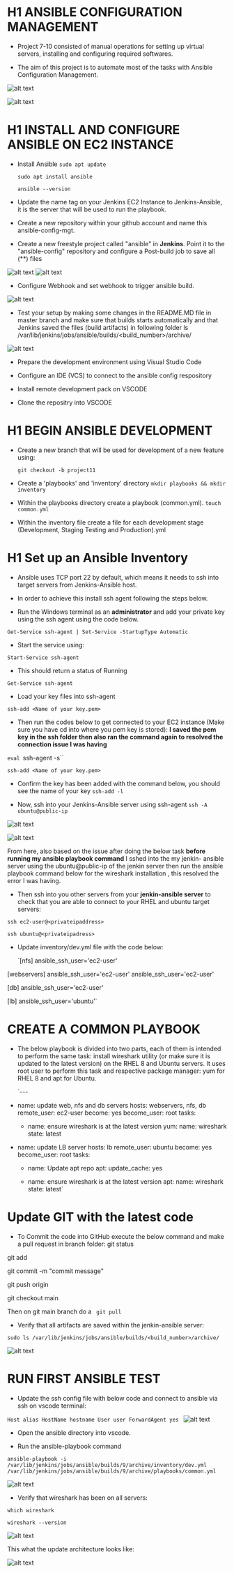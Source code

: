 # H1 ANSIBLE CONFIGURATION MANAGEMENT

- Project 7-10 consisted of manual operations for setting up virtual servers, installing and configuring required softwares.

- The aim of this project is to automate most of the tasks with Ansible Configuration Management.

![alt text](./Images/Pic%201.jpg)

![alt text](./Images/Pic%202.jpg)


# H1 INSTALL AND CONFIGURE ANSIBLE ON EC2 INSTANCE

- Install Ansible
	`sudo apt update`

	`sudo apt install ansible`

    `ansible --version`

- Update the name tag on your Jenkins EC2 Instance to Jenkins-Ansible, it is the server that will be used to run the playbook.

- Create a new repository within your github account and name this ansible-config-mgt.

- Create a new freestyle project called "ansible" in **Jenkins**. Point it to the "ansible-config" repository and configure a Post-build job to save all (**) files 

![alt text](./Images/Pic%205.jpg)
![alt text](./Images/Pic%206.jpg)

- Configure Webhook and set webhook to trigger ansible build.

![alt text](./Images/Pic%203.jpg)

- Test your setup by making some changes in the README.MD file in master branch and make sure that builds starts automatically and that Jenkins saved the files (build artifacts) in following folder
ls /var/lib/jenkins/jobs/ansible/builds/<build_number>/archive/

![alt text](./Images/Pic%204.jpg)

- Prepare the development environment using Visual Studio Code

- Configure an IDE (VCS) to connect to the ansible config respository

- Install remote development pack on VSCODE

- Clone the repositry into VSCODE

# H1 BEGIN ANSIBLE DEVELOPMENT

- Create a new branch that will be used for development of a new feature using:

	`git checkout -b project11`

- Create a 'playbooks' and 'inventory' directory
	`mkdir playbooks && mkdir inventory`

- Within the playbooks directory create a playbook (common.yml).
	`touch common.yml`

 - Within the inventory file create a file for each development stage (Development, Staging Testing and Production).yml

# H1 Set up an Ansible Inventory

- Ansible uses TCP port 22 by default, which means it needs to ssh into target servers from Jenkins-Ansible host.

- In order to achieve this install ssh agent following the steps below.

- Run the Windows terminal as an **administrator** and add your private key using the ssh agent using the code below.

 `Get-Service ssh-agent | Set-Service -StartupType Automatic`

- Start the service using:

 `Start-Service ssh-agent`

- This should return a status of Running

 `Get-Service ssh-agent`

- Load your key files into ssh-agent

 `ssh-add <Name of your key.pem>`

- Then run the codes below to get connected to your EC2 instance (Make sure you have cd into where you pem key is stored): **I saved the pem key in the ssh folder then also ran the command again to resolved the connection issue I was having**

 `eval `ssh-agent -s``

 `ssh-add <Name of your key.pem>`

- Confirm the key has been added with the command below, you should see the name of your key
	`ssh-add -l`

- Now, ssh into your Jenkins-Ansible server using ssh-agent
 `ssh -A ubuntu@public-ip`

 ![alt text](./Images/Pic%2010.jpg)

![alt text](./Images/Pic%207.jpg)

From here, also based on the issue  after doing the below task **before running my ansible playbook command**  I sshed into the my jenkin- ansible server using the ubuntu@public-ip of the jenkin server then run the ansible playbook command below for the wireshark installation , this resolved the error I was having.

- Then ssh into you other servers from your **jenkin-ansible server** to check that you are able to connect to your RHEL and ubuntu target servers:

 `ssh ec2-user@<privateipaddress>`

 `ssh ubuntu@<privateipadress>`

- Update inventory/dev.yml file with the code below:

	`[nfs]
<NFS-Server-Private-IP-Address> ansible_ssh_user='ec2-user'

[webservers]
<Web-Server1-Private-IP-Address> ansible_ssh_user='ec2-user'
<Web-Server2-Private-IP-Address> ansible_ssh_user='ec2-user'

[db]
<Database-Private-IP-Address> ansible_ssh_user='ec2-user' 

[lb]
<Load-Balancer-Private-IP-Address> ansible_ssh_user='ubuntu'`

# CREATE A COMMON PLAYBOOK

- The below playbook is divided into two parts, each of them is intended to perform the same task: install wireshark utility (or make sure it is updated to the latest version) on the RHEL 8 and Ubuntu servers. It uses root user to perform this task and respective package manager: yum for RHEL 8 and apt for Ubuntu.

	`---
- name: update web, nfs and db servers
  hosts: webservers, nfs, db
  remote_user: ec2-user
  become: yes
  become_user: root
  tasks:
    - name: ensure wireshark is at the latest version
      yum:
        name: wireshark
        state: latest

- name: update LB server
  hosts: lb
  remote_user: ubuntu
  become: yes
  become_user: root
  tasks:
    - name: Update apt repo
      apt: 
        update_cache: yes

    - name: ensure wireshark is at the latest version
      apt:
        name: wireshark
        state: latest`


# Update GIT with the latest code

- To Commit the code into GitHub execute the below command and make a pull request in branch folder:
git status

git add <selected files>

git commit -m "commit message"

git push origin <branch name>

git checkout main 

Then on git main branch do a 	` git pull`

- Verify that all artifacts are saved within the jenkin-ansible server:

 `sudo ls /var/lib/jenkins/jobs/ansible/builds/<build_number>/archive/`

 ![alt text](./Images/Pic%208.jpg)

# RUN FIRST ANSIBLE TEST

- Update the ssh config file with below code and connect to ansible via ssh on vscode terminal:

`Host alias
    HostName hostname
    User user
    ForwardAgent yes
`
![alt text](./Images/Pic%209.jpg)

- Open the ansible directory into vscode.

- Run the ansible-playbook command

`ansible-playbook -i /var/lib/jenkins/jobs/ansible/builds/9/archive/inventory/dev.yml /var/lib/jenkins/jobs/ansible/builds/9/archive/playbooks/common.yml`

![alt text](./Images/Pic%2011.jpg)

- Verify that wireshark has been on all servers:

`which wireshark`

`wireshark --version`

![alt text](./Images/Pic%2012.jpg)

This what the update architecture looks like:

![alt text](./Images/Pic%2013.jpg)